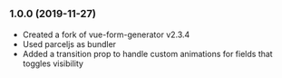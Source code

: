 ## <small>1.0.0 (2019-11-27)</small>
* Created a fork of vue-form-generator v2.3.4
* Used parceljs as bundler
* Added a transition prop to handle custom animations for fields that toggles visibility